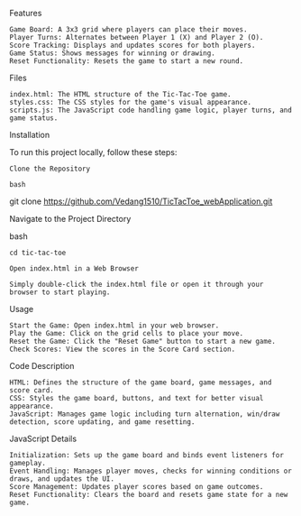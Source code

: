 Features

    Game Board: A 3x3 grid where players can place their moves.
    Player Turns: Alternates between Player 1 (X) and Player 2 (O).
    Score Tracking: Displays and updates scores for both players.
    Game Status: Shows messages for winning or drawing.
    Reset Functionality: Resets the game to start a new round.

Files

    index.html: The HTML structure of the Tic-Tac-Toe game.
    styles.css: The CSS styles for the game's visual appearance.
    scripts.js: The JavaScript code handling game logic, player turns, and game status.

Installation

To run this project locally, follow these steps:

    Clone the Repository

    bash

git clone https://github.com/Vedang1510/TicTacToe_webApplication.git

Navigate to the Project Directory

bash

    cd tic-tac-toe

    Open index.html in a Web Browser

    Simply double-click the index.html file or open it through your browser to start playing.

Usage

    Start the Game: Open index.html in your web browser.
    Play the Game: Click on the grid cells to place your move.
    Reset the Game: Click the "Reset Game" button to start a new game.
    Check Scores: View the scores in the Score Card section.

Code Description

    HTML: Defines the structure of the game board, game messages, and score card.
    CSS: Styles the game board, buttons, and text for better visual appearance.
    JavaScript: Manages game logic including turn alternation, win/draw detection, score updating, and game resetting.

JavaScript Details

    Initialization: Sets up the game board and binds event listeners for gameplay.
    Event Handling: Manages player moves, checks for winning conditions or draws, and updates the UI.
    Score Management: Updates player scores based on game outcomes.
    Reset Functionality: Clears the board and resets game state for a new game.
